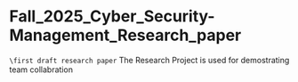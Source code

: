 # Fall_2025_Cyber_Security-Management_Research_paper

`\first draft research paper`
The Research Project is used for demostrating team collabration